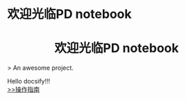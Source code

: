 # 欢迎光临PD notebook
<h1 style="text-align: center; font-weight: bold;">欢迎光临PD notebook</h1>
> An awesome project.

Hello docsify!!!  
[>>操作指南](guide)